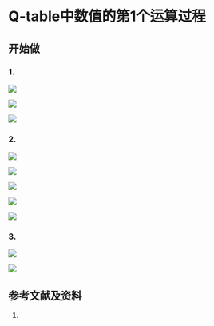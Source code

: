 # Q-table中数值的第1个运算过程

## 开始做

### 1. 

![](/images/体验Q-Learning的基本原理/Q-table中数值的第1个运算过程/1a0.jpeg)

![](/images/体验Q-Learning的基本原理/Q-table中数值的第1个运算过程/1a1.jpg)

![](/images/体验Q-Learning的基本原理/Q-table中数值的第1个运算过程/1a2.jpg)

### 2.

![](/images/体验Q-Learning的基本原理/Q-table中数值的第1个运算过程/2a1.jpg)

![](/images/体验Q-Learning的基本原理/Q-table中数值的第1个运算过程/2a2.jpg)


![](/images/体验Q-Learning的基本原理/Q-table中数值的第1个运算过程/2a3.jpg)

![](/images/体验Q-Learning的基本原理/Q-table中数值的第1个运算过程/2a4.jpg)

![](/images/体验Q-Learning的基本原理/Q-table中数值的第1个运算过程/2a5.jpg)

### 3.

![](/images/体验Q-Learning的基本原理/Q-table中数值的第1个运算过程/Q1-1.png)

![](/images/体验Q-Learning的基本原理/Q-table中数值的第1个运算过程/Q1-2.png)

## 参考文献及资料

1. 